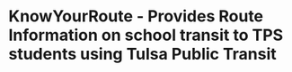 KnowYourRoute - Provides Route Information on school transit to TPS students using Tulsa Public Transit
======================================================================================================
